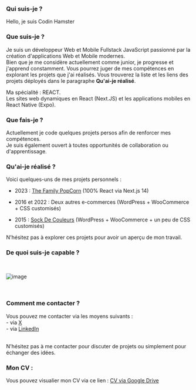 ### Qui suis-je ?
Hello, je suis Codin Hamster

### Que suis-je ?
Je suis un développeur Web et Mobile Fullstack JavaScript passionné par la création d'applications Web et Mobile modernes.
<br>Bien que je me considère actuellement comme junior, je progresse et j'apprend constamment. Vous pourrez juger de mes compétences en explorant les projets que j'ai réalisés.
Vous trouverez la liste et les liens des projets déployés dans le paragraphe **Qu'ai-je réalisé**.

Ma spécialité : REACT.
<br>Les sites web dynamiques en React (Next.JS) et les applications mobiles en React Native (Expo).

### Que fais-je ?
Actuellement je code quelques projets persos afin de renforcer mes compétences.
<br>Je suis également ouvert à toutes opportunités de collaboration ou d'apprentissage.

### Qu'ai-je réalisé ?
Voici quelques-uns de mes projets personnels :

- 2023 : [The Family PopCorn](https://thefamilypopcorn.com/) (100% React via Next.js 14)

- 2016 et 2022 : Deux autres e-commerces (WordPress + WooCommerce + CSS customisés)
  
- 2015 : [Sock De Couleurs](https://www.sockdecouleurs.com/) (WordPress + WooCommerce + un peu de CSS customisés)

N'hésitez pas à explorer ces projets pour avoir un aperçu de mon travail.

### De quoi suis-je capable ?
<br>

![image](https://github.com/codinHamster/codinHamster/assets/149699474/d86141be-0aab-446c-bfc6-eccfb9406138)

<br>

### Comment me contacter ?
Vous pouvez me contacter via les moyens suivants :
<br>- via [X](https://twitter.com/CodinHamster)
<br>- via [LinkedIn](https://www.linkedin.com/in/hamid-dinar) 

<br>N'hésitez pas à me contacter pour discuter de projets ou simplement pour échanger des idées.

### Mon CV :
Vous pouvez visualier mon CV via ce lien :
[CV via Google Drive](https://drive.google.com/file/d/1YcsY__ynUdWsV7VeHmxhuN2F03_1uLke/view?usp=drive_link)
